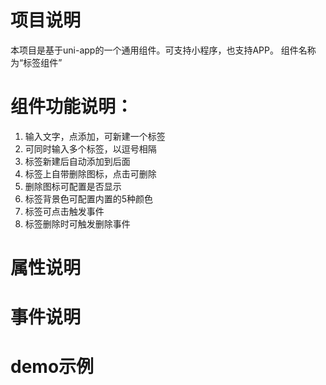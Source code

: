 # 项目说明
本项目是基于uni-app的一个通用组件。可支持小程序，也支持APP。
组件名称为“标签组件”

# 组件功能说明：
1. 输入文字，点添加，可新建一个标签
2. 可同时输入多个标签，以逗号相隔
3. 标签新建后自动添加到后面
4. 标签上自带删除图标，点击可删除
5. 删除图标可配置是否显示
6. 标签背景色可配置内置的5种颜色
7. 标签可点击触发事件
8. 标签删除时可触发删除事件

# 属性说明

# 事件说明

# demo示例
